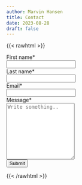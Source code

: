 ```yaml
---
author: Marvin Hansen
title: Contact
date: 2023-08-28
draft: false
---
```

[//]: # (SPDX-License-Identifier: CC-BY-4.0)

{{< rawhtml >}}

<meta name="viewport" content="width=device-width, initial-scale=1">
<style>
* {
  box-sizing: border-box;
}

input[type=text], select, textarea {
width: 70%;
padding: 12px;
border: 1px solid #ccc;
border-radius: 4px;
resize: vertical;
}

label {
padding: 12px 12px 12px 0;
display: inline-block;
}

input[type=submit] {
background-color: #0E98D8FF;
color: white;
padding: 12px 20px;
border: none;
border-radius: 4px;
cursor: pointer;
float: left;
}

input[type=submit]:hover {
background-color: #0378ABFF;
}

.col-25 {
float: left;
width: 25%;
margin-top: 6px;
}

.col-75 {
float: left;
width: 75%;
margin-top: 6px;
}

/* Clear floats after the columns */
.row:after {
content: "";
display: table;
clear: both;
}

/* Responsive layout - when the screen is less than 600px wide, make the two columns stack on top of each other instead of next to each other */
@media screen and (max-width: 600px) {
.col-25, .col-75, input[type=submit] {
width: 70%;
margin-top: 0;
}
}
</style>

<div>
<form action="https://fabform.io/f/N5HfXQp" method="post">
    <div class="row">
      <div class="col-25">
        <label for="fname">First name*</label>
      </div>
      <div class="col-75">
        <input type="text" id="fname" name="firstname" required>
      </div>
    </div>
    <div class="row">
      <div class="col-25">
        <label for="lname">Last name*</label>
      </div>
      <div class="col-75">
        <input type="text" id="lname" name="lastname" required>
      </div>
    </div>
    <div class="row">
      <div class="col-25">
        <label for="email">Email*</label>
      </div>
      <div class="col-75">
        <input type="text" id="email" name="Email" required>
      </div>
    </div>
    <div class="row">
      <div class="col-25">
        <label for="subject">Message*</label>
      </div>
      <div class="col-75">
        <textarea id="subject" name="subject" placeholder="Write something.." style="height:150px"></textarea>
      </div>
    </div>
    <div class="row">
      <input type="submit" value="Submit">
    </div>
  </form>
</div>


{{< /rawhtml >}}